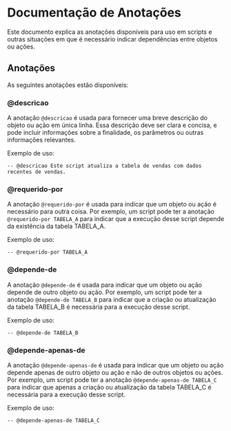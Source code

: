 # Documentação de Anotações

Este documento explica as anotações disponíveis para uso em scripts e outras situações em que é
necessário indicar dependências entre objetos ou ações.

## Anotações

As seguintes anotações estão disponíveis:

### @descricao

A anotação `@descricao` é usada para fornecer uma breve descrição do objeto ou ação em única linha.
Essa descrição deve ser clara e concisa, e pode incluir informações sobre a finalidade, os
parâmetros ou outras informações relevantes.

Exemplo de uso:

    -- @descricao Este script atualiza a tabela de vendas com dados recentes de vendas.

### @requerido-por

A anotação `@requerido-por` é usada para indicar que um objeto ou ação é
necessário para outra coisa. Por exemplo, um script pode ter a anotação
`@requerido-por TABELA_A` para indicar que a execução desse script depende da
existência da tabela TABELA_A.

Exemplo de uso:

    -- @requerido-por TABELA_A

### @depende-de

A anotação `@depende-de` é usada para indicar que um objeto ou ação depende de outro objeto ou ação.
Por exemplo, um script pode ter a anotação `@depende-de TABELA_B` para indicar que a criação ou
atualização da tabela TABELA_B é necessária para a execução desse script.

Exemplo de uso:

    -- @depende-de TABELA_B

### @depende-apenas-de

A anotação `@depende-apenas-de` é usada para indicar que um objeto ou ação depende apenas de outro
objeto ou ação e não de outros objetos ou ações. Por exemplo, um script pode ter a anotação
`@depende-apenas-de TABELA_C` para indicar que apenas a criação ou atualização da tabela TABELA_C é
necessária para a execução desse script.

Exemplo de uso:

    -- @depende-apenas-de TABELA_C
